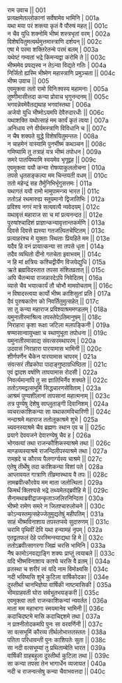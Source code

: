 राम उवाच ||	001    
प्रत्यक्षमेतल्लोकानां सर्वेषामेव भामिनि |	001a  
यथा मया परं शक्त्या कृतं वै पौरुषं महत् ||	001c  
न चैव युधि शक्नोमि भीष्मं शस्त्रभृतां वरम् |	002a  
विशेषयितुमत्यर्थमुत्तमास्त्राणि दर्शयन् ||	002c  
एषा मे परमा शक्तिरेतन्मे परमं बलम् |	003a  
यथेष्टं गम्यतां भद्रे किमन्यद्वा करोमि ते ||	003c  
भीष्ममेव प्रपद्यस्व न तेऽन्या विद्यते गतिः |	004a  
निर्जितो ह्यस्मि भीष्मेण महास्त्राणि प्रमुञ्चता ||	004c  
भीष्म उवाच ||	005    
एवमुक्त्वा ततो रामो विनिःश्वस्य महामनाः |	005a  
तूष्णीमासीत्तदा कन्या प्रोवाच भृगुनन्दनम् ||	005c  
भगवन्नेवमेवैतद्यथाह भगवांस्तथा |	006a  
अजेयो युधि भीष्मोऽयमपि देवैरुदारधीः ||	006c  
यथाशक्ति यथोत्साहं मम कार्यं कृतं त्वया |	007a  
अनिधाय रणे वीर्यमस्त्राणि विविधानि च ||	007c  
न चैष शक्यते युद्धे विशेषयितुमन्ततः |	008a  
न चाहमेनं यास्यामि पुनर्भीष्मं कथञ्चन ||	008c  
गमिष्यामि तु तत्राहं यत्र भीष्मं तपोधन |	009a  
समरे पातयिष्यामि स्वयमेव भृगूद्वह ||	009c  
एवमुक्त्वा ययौ कन्या रोषव्याकुललोचना |	010a  
तपसे धृतसङ्कल्पा मम चिन्तयती वधम् ||	010c  
ततो महेन्द्रं सह तैर्मुनिभिर्भृगुसत्तमः |	011a  
यथागतं ययौ रामो मामुपामन्त्र्य भारत ||	011c  
ततोऽहं रथमारुह्य स्तूयमानो द्विजातिभिः |	012a  
प्रविश्य नगरं मात्रे सत्यवत्यै न्यवेदयम् |	012c  
यथावृत्तं महाराज सा च मां प्रत्यनन्दत ||	012e   
पुरुषांश्चादिशं प्राज्ञान्कन्यावृत्तान्तकर्मणि |	013a  
दिवसे दिवसे ह्यस्या गतजल्पितचेष्टितम् |	013c  
प्रत्याहरंश्च मे युक्ताः स्थिताः प्रियहिते मम ||	013e   
यदैव हि वनं प्रायात्कन्या सा तपसे धृता |	014a  
तदैव व्यथितो दीनो गतचेता इवाभवम् ||	014c  
न हि मां क्षत्रियः कश्चिद्वीर्येण विजयेद्युधि |	015a  
ऋते ब्रह्मविदस्तात तपसा संशितव्रतात् ||	015c  
अपि चैतन्मया राजन्नारदेऽपि निवेदितम् |	016a  
व्यासे चैव भयात्कार्यं तौ चोभौ मामवोचताम् ||	016c  
न विषादस्त्वया कार्यो भीष्म काशिसुतां प्रति |	017a  
दैवं पुरुषकारेण को निवर्तितुमुत्सहेत् ||	017c  
सा तु कन्या महाराज प्रविश्याश्रममण्डलम् |	018a  
यमुनातीरमाश्रित्य तपस्तेपेऽतिमानुषम् ||	018c  
निराहारा कृशा रूक्षा जटिला मलपङ्किनी |	019a  
षण्मासान्वायुभक्षा च स्थाणुभूता तपोधना ||	019c  
यमुनातीरमासाद्य संवत्सरमथापरम् |	020a  
उदवासं निराहारा पारयामास भामिनी ||	020c  
शीर्णपर्णेन चैकेन पारयामास चापरम् |	021a  
संवत्सरं तीव्रकोपा पादाङ्गुष्ठाग्रधिष्ठिता ||	021c  
एवं द्वादश वर्षाणि तापयामास रोदसी |	022a  
निवर्त्यमानापि तु सा ज्ञातिभिर्नैव शक्यते ||	022c  
ततोऽगमद्वत्सभूमिं सिद्धचारणसेविताम् |	023a  
आश्रमं पुण्यशीलानां तापसानां महात्मनाम् ||	023c  
तत्र पुण्येषु देशेषु साप्लुताङ्गी दिवानिशम् |	024a  
व्यचरत्काशिकन्या सा यथाकामविचारिणी ||	024c  
नन्दाश्रमे महाराज ततोलूकाश्रमे शुभे |	025a  
च्यवनस्याश्रमे चैव ब्रह्मणः स्थान एव च ||	025c  
प्रयागे देवयजने देवारण्येषु चैव ह |	026a  
भोगवत्यां तथा राजन्कौशिकस्याश्रमे तथा ||	026c  
माण्डव्यस्याश्रमे राजन्दिलीपस्याश्रमे तथा |	027a  
रामह्रदे च कौरव्य पैलगार्ग्यस्य चाश्रमे ||	027c  
एतेषु तीर्थेषु तदा काशिकन्या विशां पते |	028a  
आप्लावयत गात्राणि तीव्रमास्थाय वै तपः ||	028c  
तामब्रवीत्कौरवेय मम माता जलोत्थिता |	029a  
किमर्थं क्लिश्यसे भद्रे तथ्यमेतद्ब्रवीहि मे ||	029c  
सैनामथाब्रवीद्राजन्कृताञ्जलिरनिन्दिता |	030a  
भीष्मो रामेण समरे न जितश्चारुलोचने ||	030c  
कोऽन्यस्तमुत्सहेज्जेतुमुद्यतेषुं महीपतिम् |	031a  
साहं भीष्मविनाशाय तपस्तप्स्ये सुदारुणम् ||	031c  
चरामि पृथिवीं देवि यथा हन्यामहं नृपम् |	032a  
एतद्व्रतफलं देहे परस्मिन्स्याद्यथा हि मे ||	032c  
ततोऽब्रवीत्सागरगा जिह्मं चरसि भामिनि |	033a  
नैष कामोऽनवद्याङ्गि शक्यः प्राप्तुं त्वयाबले ||	033c  
यदि भीष्मविनाशाय काश्ये चरसि वै व्रतम् ||	034a  
व्रतस्था च शरीरं त्वं यदि नाम विमोक्ष्यसि |	034c  
नदी भविष्यसि शुभे कुटिला वार्षिकोदका ||	034e   
दुस्तीर्था चानभिज्ञेया वार्षिकी नाष्टमासिकी |	035a  
भीमग्राहवती घोरा सर्वभूतभयङ्करी ||	035c  
एवमुक्त्वा ततो राजन्काशिकन्यां न्यवर्तत |	036a  
माता मम महाभागा स्मयमानेव भामिनी ||	036c  
कदाचिदष्टमे मासि कदाचिद्दशमे तथा |	037a  
न प्राश्नीतोदकमपि पुनः सा वरवर्णिनी ||	037c  
सा वत्सभूमिं कौरव्य तीर्थलोभात्ततस्ततः |	038a  
पतिता परिधावन्ती पुनः काशिपतेः सुता ||	038c  
सा नदी वत्सभूम्यां तु प्रथिताम्बेति भारत |	039a  
वार्षिकी ग्राहबहुला दुस्तीर्था कुटिला तथा ||	039c  
सा कन्या तपसा तेन भागार्धेन व्यजायत |	040a  
नदी च राजन्वत्सेषु कन्या चैवाभवत्तदा ||	040c  
